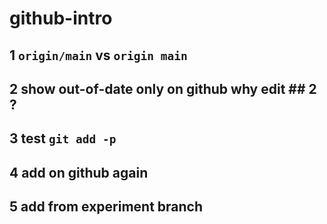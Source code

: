 # github-intro

## 1 `origin/main` vs `origin main`
## 2 show out-of-date only on github why edit ## 2 ?
## 3 test `git add -p`
## 4 add on github again
## 5 add from experiment branch
